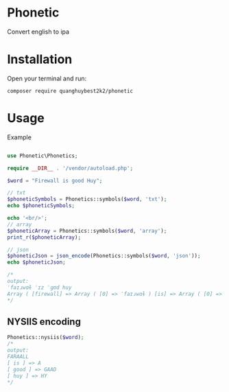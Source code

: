 # Phonetic

Convert english to ipa

# Installation

Open your terminal and run:

`composer require quanghuybest2k2/phonetic`

# Usage

Example

```php

use Phonetic\Phonetics;

require __DIR__ . '/vendor/autoload.php';

$word = "Firewall is good Huy";

// txt
$phoneticSymbols = Phonetics::symbols($word, 'txt');
echo $phoneticSymbols;

echo '<br/>';
// array
$phoneticArray = Phonetics::symbols($word, 'array');
print_r($phoneticArray);

// json
$phoneticJson = json_encode(Phonetics::symbols($word, 'json'));
echo $phoneticJson;

/*
output:
ˈfaɪɹwɑɫ ˈɪz ˈɡʊd huy
Array ( [firewall] => Array ( [0] => ˈfaɪɹwɑɫ ) [is] => Array ( [0] => ˈɪz ) [good] => Array ( [0] => ˈɡʊd ) [huy] => Array ( [0] => huy ) ) "{\"firewall\":[\"\\u02c8fa\\u026a\\u0279w\\u0251\\u026b\"],\"is\":[\"\\u02c8\\u026az\"],\"good\":[\"\\u02c8\\u0261\\u028ad\"],\"huy\":[\"huy\"]}"
*/
```

## NYSIIS encoding

```php
Phonetics::nysiis($word);
/*
output:
FARAALL
[ is ] => A
[ good ] => GAAD
[ huy ] => HY
*/
```
